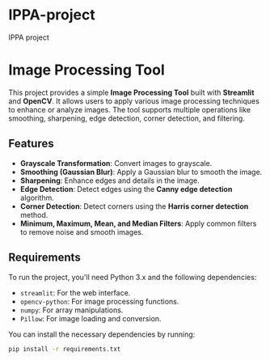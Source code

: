 # IPPA-project
IPPA project
# Image Processing Tool

This project provides a simple **Image Processing Tool** built with **Streamlit** and **OpenCV**. It allows users to apply various image processing techniques to enhance or analyze images. The tool supports multiple operations like smoothing, sharpening, edge detection, corner detection, and filtering.

## Features

- **Grayscale Transformation**: Convert images to grayscale.
- **Smoothing (Gaussian Blur)**: Apply a Gaussian blur to smooth the image.
- **Sharpening**: Enhance edges and details in the image.
- **Edge Detection**: Detect edges using the **Canny edge detection** algorithm.
- **Corner Detection**: Detect corners using the **Harris corner detection** method.
- **Minimum, Maximum, Mean, and Median Filters**: Apply common filters to remove noise and smooth images.

## Requirements

To run the project, you'll need Python 3.x and the following dependencies:

- `streamlit`: For the web interface.
- `opencv-python`: For image processing functions.
- `numpy`: For array manipulations.
- `Pillow`: For image loading and conversion.

You can install the necessary dependencies by running:

```bash
pip install -r requirements.txt
